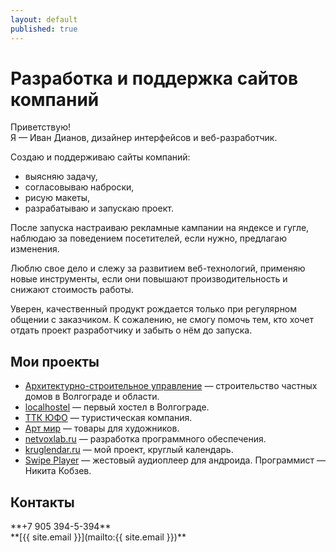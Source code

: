 ```yaml
---
layout: default
published: true
---
```








Разработка и поддержка сайтов компаний
======================================


Приветствую!<br/>
Я — Иван Дианов, дизайнер интерфейсов и веб-разработчик.

<div class="headlight" markdown="1">
Создаю и поддерживаю сайты компаний:

* выясняю задачу,
* согласовываю наброски,
* рисую макеты,
* разрабатываю и запускаю проект.

После запуска настраиваю рекламные кампании на яндексе и гугле, наблюдаю за поведением посетителей, если нужно, предлагаю изменения.
</div>

Люблю свое дело и слежу за развитием веб-технологий, применяю новые инструменты, если они повышают производительность и снижают стоимость работы.

Уверен, качественный продукт рождается только при регулярном общении с заказчиком. К сожалению, не смогу помочь тем, кто хочет отдать проект разработчику и забыть о нём до запуска.

Мои проекты
-----------

* [Архитектурно-строительное управление](http://146.185.173.250) — строительство частных домов в Волгограде и области.
* [localhostel](http://localhostel.ru) — первый хостел в Волгограде.
* [ТТК ЮФО](http://ttkufo.ru) — туристическая компания.
* [Арт мир](http://tasenkbx.bget.ru/) — товары для художников.
* [netvoxlab.ru](http://netvoxlab.ru) — разработка программного обеспечения.
* [kruglendar.ru](http://kruglendar.ru) — мой проект, круглый календарь.
* <a href="https://play.google.com/store/apps/details?id=net.illusor.swipeplayer&hl=ru">Swipe Player</a> — жестовый аудиоплеер для андроида. Программист — Никита Кобзев.

Контакты
--------

<div class="phone" markdown="1">
**+7 905 394-5-394**
</div>
<div class="email" markdown="1">
**[{{ site.email }}](mailto:{{ site.email }})**
</div>
